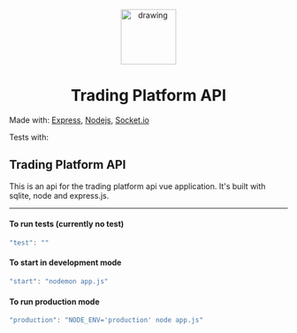 <br>
<br>
<div style="text-align:center">
<img src="src/assets/poketrade_purple.png" alt="drawing" width="100"/>
</div>

<div style="text-align:center"></div>

<h1 style="text-align: center;">Trading Platform API</h1>

Made with:
[Express](https://vuejs.org/),
[Nodejs](https://vuetifyjs.com/en/),
[Socket.io](https://socket.io/)

Tests with:

## Trading Platform API

This is an api for the trading platform api vue application.
It's built with sqlite, node and express.js.


---

#### To run tests (currently no test) 
```javascript
"test": ""
```

#### To start in development mode
```javascript
"start": "nodemon app.js"
```
#### To run production mode

```javascript
"production": "NODE_ENV='production' node app.js"
```
